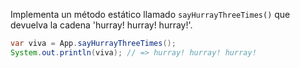
Implementa un método estático llamado `sayHurrayThreeTimes()` que devuelva la cadena 'hurray! hurray! hurray!'.

```java
var viva = App.sayHurrayThreeTimes();
System.out.println(viva); // => hurray! hurray! hurray!
```
